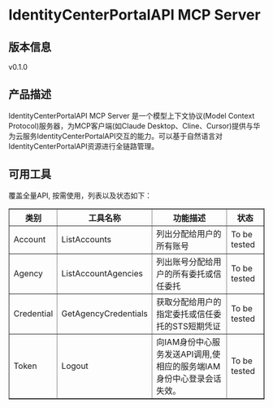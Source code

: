 # IdentityCenterPortalAPI MCP Server 

## 版本信息
v0.1.0

## 产品描述

IdentityCenterPortalAPI MCP Server 是一个模型上下文协议(Model Context Protocol)服务器，为MCP客户端(如Claude Desktop、Cline、Cursor)提供与华为云服务IdentityCenterPortalAPI交互的能力。可以基于自然语言对IdentityCenterPortalAPI资源进行全链路管理。

## 可用工具
覆盖全量API, 按需使用，列表以及状态如下：

<html>
    <head></head>
    <body>
        <table border="1" cellspacing="0" cellpadding="5">
            <tbody>
                <tr>
                    <th>类别</th>
                    <th>工具名称</th>
                    <th>功能描述</th>
                    <th>状态</th>
                </tr>
                <tr>
                    <td rowspan="1">Account</td>
                    <td>ListAccounts</td>
                    <td>列出分配给用户的所有账号</td>
                    <td>To be tested</td>
                </tr>
                <tr>
                    <td rowspan="1">Agency</td>
                    <td>ListAccountAgencies</td>
                    <td>列出账号分配给用户的所有委托或信任委托</td>
                    <td>To be tested</td>
                </tr>
                <tr>
                    <td rowspan="1">Credential</td>
                    <td>GetAgencyCredentials</td>
                    <td>获取分配给用户的指定委托或信任委托的STS短期凭证</td>
                    <td>To be tested</td>
                </tr>
                <tr>
                    <td rowspan="1">Token</td>
                    <td>Logout</td>
                    <td>向IAM身份中心服务发送API调用,使相应的服务端IAM身份中心登录会话失效。</td>
                    <td>To be tested</td>
                </tr>
            </tbody>
        </table>
    </body>
</html>